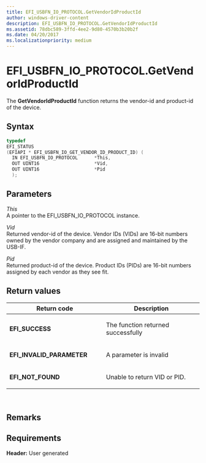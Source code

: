 ```yaml
---
title: EFI_USBFN_IO_PROTOCOL.GetVendorIdProductId
author: windows-driver-content
description: EFI_USBFN_IO_PROTOCOL.GetVendorIdProductId
ms.assetid: 78dbc589-3ffd-4ee2-9d80-4570b3b20b2f
ms.date: 04/20/2017
ms.localizationpriority: medium
---
```


# EFI\_USBFN\_IO\_PROTOCOL.GetVendorIdProductId


The **GetVendorIdProductId** function returns the vendor-id and product-id of the device.

## Syntax


```cpp
typedef
EFI_STATUS
(EFIAPI * EFI_USBFN_IO_GET_VENDOR_ID_PRODUCT_ID) (
  IN EFI_USBFN_IO_PROTOCOL      *This,
  OUT UINT16                    *Vid,
  OUT UINT16                    *Pid
  );
```

## Parameters


<a href="" id="this"></a>*This*  
A pointer to the EFI\_USBFN\_IO\_PROTOCOL instance.

<a href="" id="vid"></a>*Vid*  
Returned vendor-id of the device. Vendor IDs (VIDs) are 16-bit numbers owned by the vendor company and are assigned and maintained by the USB-IF.

<a href="" id="pid"></a>*Pid*  
Returned product-id of the device. Product IDs (PIDs) are 16-bit numbers assigned by each vendor as they see fit.

## Return values


<table>
<colgroup>
<col width="50%" />
<col width="50%" />
</colgroup>
<thead>
<tr class="header">
<th>Return code</th>
<th>Description</th>
</tr>
</thead>
<tbody>
<tr class="odd">
<td><p><strong>EFI_SUCCESS</strong></p></td>
<td><p>The function returned successfully</p></td>
</tr>
<tr class="even">
<td><p><strong>EFI_INVALID_PARAMETER</strong></p></td>
<td><p>A parameter is invalid</p></td>
</tr>
<tr class="odd">
<td><p><strong>EFI_NOT_FOUND</strong></p></td>
<td><p>Unable to return VID or PID.</p></td>
</tr>
</tbody>
</table>

 

## Remarks


## Requirements


**Header:** User generated

 

 




